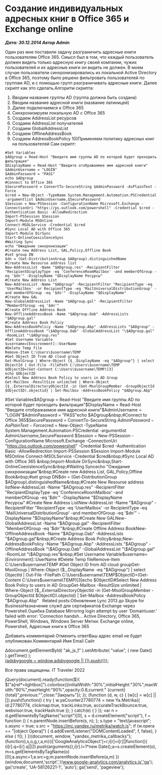 # Создание индивидуальных адресных книг в Office 365 и Exchange online                	  
***Дата: 30.12.2014 Автор Admin***

Один раз мне поставили задачу разграничить адресные книги пользователям Office 365.
Смысл был в том, что каждый пользователь должен видеть только адресную книгу своей компании, чужих пользователей и их адресные книги он видеть не должен.
В моем случае пользователи синхронизировались из локальной Active Directory в Office 365, поэтому было решено фильтровать пользователей по группам AD, и с помощью групп разграничивать адресные книги.
Далее скрипт как это сделать.Алгоритм скрипта:
1) Вводим название группы AD (группа должна быть создана)
2) Вводим название адресной книги (название латиницей)
3) Далее подключаемся к Office 365
4) Синхронизируем локальную AD с Office 365
5) Создаем AddressList ресурсов
6) Создаем AddressList получателей
7) Создаем GlobalAddressList
8) Создаем OfflineAddressBook
9) Создаем AddressBookPolicy
10)Применяем политику адресных книг на пользователей
Сам скрипт:
```
#Set Variables
$ADgroup = Read-Host "Введите имя группы AD по которой будет проходить фильтрация"
$DisplayName = Read-Host "Введите отображаемое имя адресной книги"
$AdminUsername = "LOGIN"
$AdminPassword = "PASS"
echo $ADgroup
#Connect to Office 365
$SecurePassword = ConvertTo-SecureString $AdminPassword -AsPlainText -Force
$cred = New-Object -TypeName System.Management.Automation.PSCredential -argumentlist $AdminUsername,$SecurePassword
$Session = New-PSSession -ConfigurationName Microsoft.Exchange -ConnectionUri "https://ps.outlook.com/powershell" -Credential $cred -Authentication Basic -AllowRedirection
Import-PSSession $Session
Import-Module MSOnline
Connect-MSOLService -Credential $cred
#Sync Local AD with Office 365 
Import-Module DirSync
Start-OnlineCoexistenceSync
#Waiting Sync
echo "Ожидание синхронизации"
#Create new Address List, GAL,Policy,Offline Book
#set group DN
$dn = (Get-DistributionGroup $ADgroup).distinguishedName
#Create New Resourse address list
New-AddressList -Name "$ADgroup.res" -RecipientFilter "RecipientDisplayType -eq 'ConferenceRoomMailbox' -and memberOfGroup -eq '$dn'" -DisplayName "$DisplayName Ресурсы"
#Create New Address List
New-AddressList -Name "$ADgroup" -RecipientFilter "RecipientType -eq 'UserMailbox' -or RecipientType -eq 'MailUniversalDistributionGroup' -and memberOfGroup -eq '$dn'" -DisplayName "$DisplayName"
#Create New GAL
New-GlobalAddressList -Name "$ADgroup.gal" -RecipientFilter "MemberOfGroup -eq '$dn'"
#Create Offline Address Book
New-OfflineAddressBook -Name "$ADgroup.Oab" -AddressLists "$ADgroup.gal"
#Create Address Book Policy
New-AddressBookPolicy -Name "$ADgroup.Abp" -AddressLists "$ADgroup" -OfflineAddressBook "\$ADgroup.Oab" -GlobalAddressList "\$ADgroup.gal" -RoomList "\$ADgroup.res"
#Set Username Variable
$username=[Environment]::UserName
#Delete Temp file
Remove-Item C:\Users\$username\TEMP
#Get Object ID from AD cloud group
Get-MsolGroup | Where-Object {$_.DisplayName -eq "$ADgroup"} | select ObjectId | Out-File -FilePath C:\Users\$username\TEMP
$ObjectID=(Get-Content C:\Users\$username\TEMP)[3]
echo $ObjectID
#Select New Address Book Policy to users in AD Group
Get-Mailbox -ResultSize unlimited | Where-Object {$_.ExternalDirectoryObjectId -in (Get-MsolGroupMember -GroupObjectId $ObjectID).objectid} | Set-Mailbox -AddressBookPolicy "$ADgroup.Abp"
```
#Set Variables$ADgroup = Read-Host "Введите имя группы AD по которой будет проходить фильтрация"$DisplayName = Read-Host "Введите отображаемое имя адресной книги"$AdminUsername = "LOGIN"$AdminPassword = "PASS"echo $ADgroup&nbsp;#Connect to Office 365$SecurePassword = ConvertTo-SecureString $AdminPassword -AsPlainText -Force$cred = New-Object -TypeName System.Management.Automation.PSCredential -argumentlist $AdminUsername,$SecurePassword&nbsp;$Session = New-PSSession -ConfigurationName Microsoft.Exchange -ConnectionUri "https://ps.outlook.com/powershell" -Credential $cred -Authentication Basic -AllowRedirection&nbsp;Import-PSSession $Session&nbsp;Import-Module MSOnline&nbsp;Connect-MSOLService -Credential $cred&nbsp;#Sync Local AD with Office 365 &nbsp;Import-Module DirSync&nbsp;Start-OnlineCoexistenceSync&nbsp;#Waiting Syncecho "Ожидание синхронизации"&nbsp;#Create new Address List, GAL,Policy,Offline Book&nbsp;#set group DN$dn = (Get-DistributionGroup $ADgroup).distinguishedName&nbsp;#Create New Resourse address listNew-AddressList -Name "$ADgroup.res" -RecipientFilter "RecipientDisplayType -eq 'ConferenceRoomMailbox' -and memberOfGroup -eq '$dn'" -DisplayName "$DisplayName Ресурсы"&nbsp;#Create New Address ListNew-AddressList -Name "$ADgroup" -RecipientFilter "RecipientType -eq 'UserMailbox' -or RecipientType -eq 'MailUniversalDistributionGroup' -and memberOfGroup -eq '$dn'" -DisplayName "$DisplayName"&nbsp;#Create New GALNew-GlobalAddressList -Name "$ADgroup.gal" -RecipientFilter "MemberOfGroup -eq '$dn'"&nbsp;#Create Offline Address BookNew-OfflineAddressBook -Name "$ADgroup.Oab" -AddressLists "$ADgroup.gal"&nbsp;#Create Address Book Policy&nbsp;New-AddressBookPolicy -Name "$ADgroup.Abp" -AddressLists "$ADgroup" -OfflineAddressBook "\$ADgroup.Oab" -GlobalAddressList "\$ADgroup.gal" -RoomList "\$ADgroup.res"&nbsp;#Set Username Variable$username=[Environment]::UserName&nbsp;#Delete Temp fileRemove-Item C:\Users\$username\TEMP&nbsp;#Get Object ID from AD cloud groupGet-MsolGroup | Where-Object {$_.DisplayName -eq "$ADgroup"} | select ObjectId | Out-File -FilePath C:\Users\$username\TEMP$ObjectID=(Get-Content C:\Users\$username\TEMP)[3]echo $ObjectID#Select New Address Book Policy to users in AD GroupGet-Mailbox -ResultSize unlimited | Where-Object {$_.ExternalDirectoryObjectId -in (Get-MsolGroupMember -GroupObjectId $ObjectID).objectid} | Set-Mailbox -AddressBookPolicy "$ADgroup.Abp"
&nbsp;
Related posts:Обновление Lync 2013 до Skype for BusinessНазначение служб для сертификатов Exchange через Powershell.Ошибка Database Mirroring login attempt by user ‘Domain\user.’ failed with error: ‘Connection handsh...
 Active Directory, Office 365, PowerShell, Windows, Windows Server 
 Метки: Exchange online, Powershell, Адресные книги в Office 365  
                        
Добавить комментарий Отменить ответВаш адрес email не будет опубликован.Комментарий Имя 
Email 
Сайт 
 
&#916;document.getElementById( "ak_js_1" ).setAttribute( "value", ( new Date() ).getTime() );	
<ins class="adsbygoogle"
style="display:block"
data-ad-client="ca-pub-1890562251101921"
data-ad-slot="9117958896"
data-ad-format="auto">
(adsbygoogle = window.adsbygoogle || []).push({});
  
Все права защищены. IT Traveler 2022 
                            
jQuery(document).ready(function($){
$("a[rel*=lightbox]").colorbox({initialWidth:"30%",initialHeight:"30%",maxWidth:"90%",maxHeight:"90%",opacity:0.8,current:" {current}  {total}",previous:"",close:"Закрыть"});
});
(function (d, w, c) {
(w[c] = w[c] || []).push(function() {
try {
w.yaCounter27780774 = new Ya.Metrika({
id:27780774,
clickmap:true,
trackLinks:true,
accurateTrackBounce:true,
webvisor:true,
trackHash:true
});
} catch(e) { }
});
var n = d.getElementsByTagName("script")[0],
s = d.createElement("script"),
f = function () { n.parentNode.insertBefore(s, n); };
s.type = "text/javascript";
s.async = true;
s.src = "https://mc.yandex.ru/metrika/watch.js";
if (w.opera == "[object Opera]") {
d.addEventListener("DOMContentLoaded", f, false);
} else { f(); }
})(document, window, "yandex_metrika_callbacks");
(function(i,s,o,g,r,a,m){i['GoogleAnalyticsObject']=r;i[r]=i[r]||function(){
(i[r].q=i[r].q||[]).push(arguments)},i[r].l=1*new Date();a=s.createElement(o),
m=s.getElementsByTagName(o)[0];a.async=1;a.src=g;m.parentNode.insertBefore(a,m)
})(window,document,'script','//www.google-analytics.com/analytics.js','ga');
ga('create', 'UA-58126221-1', 'auto');
ga('send', 'pageview');
